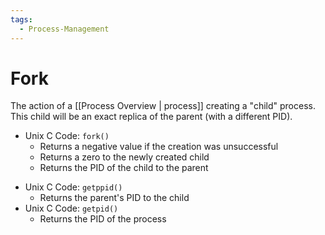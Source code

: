 ```yaml
---
tags:
  - Process-Management
---
```

# Fork
The action of a [[Process Overview | process]] creating a "child" process. This child will be an exact replica of the parent (with a different PID). 

- Unix C Code: `fork()`
    - Returns a negative value if the creation was unsuccessful
    - Returns a zero to the newly created child
    - Returns the PID of the child to the parent
* Unix C Code: `getppid()`
    * Returns the parent's PID to the child
* Unix C Code: `getpid()`
    * Returns the PID of the process